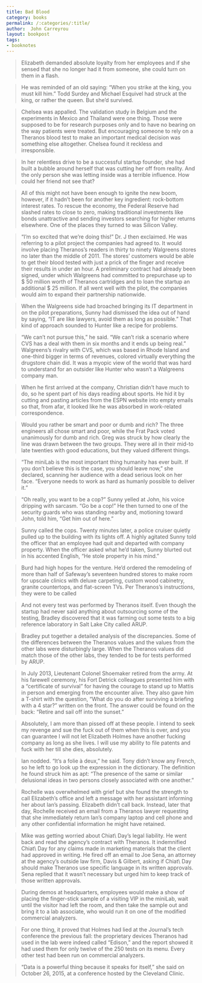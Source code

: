 ```yaml
---
title: Bad Blood
category: books
permalink: /:categories/:title/
author:  John Carreyrou
layout: bookpost
tags:
- booknotes
---
```


>  Elizabeth demanded absolute loyalty from her employees and if she sensed that she no longer had it from someone, she could turn on them in a flash.

>  He was reminded of an old saying: “When you strike at the king, you must kill him.” Todd Surdey and Michael Esquivel had struck at the king, or rather the queen. But she’d survived.

>  Chelsea was appalled. The validation study in Belgium and the experiments in Mexico and Thailand were one thing. Those were supposed to be for research purposes only and to have no bearing on the way patients were treated. But encouraging someone to rely on a Theranos blood test to make an important medical decision was something else altogether. Chelsea found it reckless and irresponsible.

>  In her relentless drive to be a successful startup founder, she had built a bubble around herself that was cutting her off from reality. And the only person she was letting inside was a terrible influence. How could her friend not see that?

>  All of this might not have been enough to ignite the new boom, however, if it hadn’t been for another key ingredient: rock-bottom interest rates. To rescue the economy, the Federal Reserve had slashed rates to close to zero, making traditional investments like bonds unattractive and sending investors searching for higher returns elsewhere. One of the places they turned to was Silicon Valley.

>  “I’m so excited that we’re doing this!” Dr. J then exclaimed. He was referring to a pilot project the companies had agreed to. It would involve placing Theranos’s readers in thirty to ninety Walgreens stores no later than the middle of 2011. The stores’ customers would be able to get their blood tested with just a prick of the finger and receive their results in under an hour. A preliminary contract had already been signed, under which Walgreens had committed to prepurchase up to $ 50 million worth of Theranos cartridges and to loan the startup an additional $ 25 million. If all went well with the pilot, the companies would aim to expand their partnership nationwide.

>  When the Walgreens side had broached bringing its IT department in on the pilot preparations, Sunny had dismissed the idea out of hand by saying, “IT are like lawyers, avoid them as long as possible.” That kind of approach sounded to Hunter like a recipe for problems.

>  “We can’t not pursue this,” he said. “We can’t risk a scenario where CVS has a deal with them in six months and it ends up being real.” Walgreens’s rivalry with CVS, which was based in Rhode Island and one-third bigger in terms of revenues, colored virtually everything the drugstore chain did. It was a myopic view of the world that was hard to understand for an outsider like Hunter who wasn’t a Walgreens company man.

>  When he first arrived at the company, Christian didn’t have much to do, so he spent part of his days reading about sports. He hid it by cutting and pasting articles from the ESPN website into empty emails so that, from afar, it looked like he was absorbed in work-related correspondence.

>  Would you rather be smart and poor or dumb and rich? The three engineers all chose smart and poor, while the Frat Pack voted unanimously for dumb and rich. Greg was struck by how clearly the line was drawn between the two groups. They were all in their mid-to late twenties with good educations, but they valued different things.

>  “The miniLab is the most important thing humanity has ever built. If you don’t believe this is the case, you should leave now,” she declared, scanning her audience with a dead serious look on her face. “Everyone needs to work as hard as humanly possible to deliver it.”

>  “Oh really, you want to be a cop?” Sunny yelled at John, his voice dripping with sarcasm. “Go be a cop!” He then turned to one of the security guards who was standing nearby and, motioning toward John, told him, “Get him out of here.”

>  Sunny called the cops. Twenty minutes later, a police cruiser quietly pulled up to the building with its lights off. A highly agitated Sunny told the officer that an employee had quit and departed with company property. When the officer asked what he’d taken, Sunny blurted out in his accented English, “He stole property in his mind.”

>  Burd had high hopes for the venture. He’d ordered the remodeling of more than half of Safeway’s seventeen hundred stores to make room for upscale clinics with deluxe carpeting, custom wood cabinetry, granite countertops, and flat-screen TVs. Per Theranos’s instructions, they were to be called

>  And not every test was performed by Theranos itself. Even though the startup had never said anything about outsourcing some of the testing, Bradley discovered that it was farming out some tests to a big reference laboratory in Salt Lake City called ARUP.

>  Bradley put together a detailed analysis of the discrepancies. Some of the differences between the Theranos values and the values from the other labs were disturbingly large. When the Theranos values did match those of the other labs, they tended to be for tests performed by ARUP.

>  In July 2013, Lieutenant Colonel Shoemaker retired from the army. At his farewell ceremony, his Fort Detrick colleagues presented him with a “certificate of survival” for having the courage to stand up to Mattis in person and emerging from the encounter alive. They also gave him a T-shirt with the question, “What do you do after surviving a briefing with a 4 star?” written on the front. The answer could be found on the back: “Retire and sail off into the sunset.”

>  Absolutely, I am more than pissed off at these people. I intend to seek my revenge and sue the fuck out of them when this is over, and you can guarantee I will not let Elizabeth Holmes have another fucking company as long as she lives. I will use my ability to file patents and fuck with her till she dies, absolutely.

>  Ian nodded. “It’s a folie à deux,” he said. Tony didn’t know any French, so he left to go look up the expression in the dictionary. The definition he found struck him as apt: “The presence of the same or similar delusional ideas in two persons closely associated with one another.”

>  Rochelle was overwhelmed with grief but she found the strength to call Elizabeth’s office and left a message with her assistant informing her about Ian’s passing. Elizabeth didn’t call back. Instead, later that day, Rochelle received an email from a Theranos lawyer requesting that she immediately return Ian’s company laptop and cell phone and any other confidential information he might have retained.

>  Mike was getting worried about Chiat\ Day’s legal liability. He went back and read the agency’s contract with Theranos. It indemnified Chiat\ Day for any claims made in marketing materials that the client had approved in writing. He fired off an email to Joe Sena, an attorney at the agency’s outside law firm, Davis &amp; Gilbert, asking if Chiat\ Day should make Theranos use specific language in its written approvals. Sena replied that it wasn’t necessary but urged him to keep track of those written approvals.

>  During demos at headquarters, employees would make a show of placing the finger-stick sample of a visiting VIP in the miniLab, wait until the visitor had left the room, and then take the sample out and bring it to a lab associate, who would run it on one of the modified commercial analyzers.

>  For one thing, it proved that Holmes had lied at the Journal’s tech conference the previous fall: the proprietary devices Theranos had used in the lab were indeed called “Edison,” and the report showed it had used them for only twelve of the 250 tests on its menu. Every other test had been run on commercial analyzers.

>  “Data is a powerful thing because it speaks for itself,” she said on October 26, 2015, at a conference hosted by the Cleveland Clinic.

